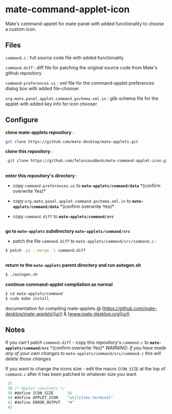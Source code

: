 # mate-command-applet-icon                                                                                                                                           
Mate's command-applet for mate-panel with added functionality to choose a custom icon. 

## Files
`command.c` : full source code file with added functionality

`command.diff` : diff file for patching the original source code from Mate's github repository

`command-preferences.ui` : xml file for the command-applet preferences dialog box with added file-chooser

`org.mate.panel.applet.command.gschema.xml.in` : glib schema file for the applet with added key info for icon chooser

## Configure
**clone mate-applets repository** :
```bash 
git clone https://github.com/mate-desktop/mate-applets.git
```

**clone this repository** :
```bash
 git clone https://github.com/feloniousBonk/mate-command-applet-icon.git
```
## 
**enter this repository's directory** :

- copy `command-preferences.ui` to **`mate-applets/command/data`** \*(confirm overwrite Yes)\*

- copy `org.mate.panel.applet.command.gschema.xml.in` to **`mate-applets/command/data`** \*(confirm overwrite Yes)\*

- copy `command.diff` to **`mate-applets/command/src`**
## 

**go to `mate-applets` subdirectory `mate-applets/command/src`** 

- patch the file `command.diff` to `mate-applets/command/src/command.c` :
```bash
$ patch -p1 --merge -i command.diff
 ```
## 
**return to the `mate-applets` parent directory and run autogen.sh**
```bash
$ ./autogen.sh
```
**continue command-applet compilation as normal** 
```bash
$ cd mate-applets/command
$ sudo make install
```

documentation for compiling mate-applets @ [https://github.com/mate-desktop/mate-applets](url) & [www.mate-desktop.org](url)

## Notes
If you can't patch `command.diff` - copy this repository's `command.c` to **`mate-applets/command/src`** \*(confirm overwrite Yes)\* *WARNING*: _If you have made any of your own changes to_ `mate-applets/command/src/command.c` _this will delete those changes_

If you want to change the icons size - edit the macro `ICON_SIZE` at the top of `command.c` after it has been patched to whatever size you want

```c
 37 
 38 /* Applet constants */
 39 #define ICON_SIZE      16
 40 #define APPLET_ICON    "utilities-terminal"
 41 #define ERROR_OUTPUT   "#"
 42 
```
